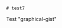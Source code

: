                                                                                                                                                                                                                                                                                                                                                                                                                                                                                                                                                                                                              # test7
Test "graphical-gist"